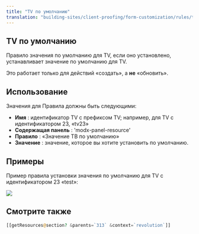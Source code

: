 ```yaml
---
title: "TV по умолчанию"
translation: "building-sites/client-proofing/form-customization/rules/tv-default"
---
```


## TV по умолчанию

Правило значения по умолчанию для TV, если оно установлено, устанавливает значение по умолчанию для TV.

Это работает только для действий «создать», а **не** «обновить».

## Использование

Значения для Правила должны быть следующими:

- **Имя** : идентификатор TV с префиксом TV; например, для TV с идентификатором 23, «tv23»
- **Содержащая панель** : 'modx-panel-resource'
- **Правило** : «Значение ТВ по умолчанию»
- **Значение** : значение, которое вы хотите установить по умолчанию.

## Примеры

Пример правила установки значения по умолчанию для TV с идентификатором 23 «test»:

![](/2.x/en/building-sites/client-proofing/form-customization/rules/fc-tvdefault.png)

## Смотрите также

```php
[[getResources@section? &parents=`313` &context=`revolution`]]
```
